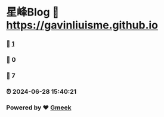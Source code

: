 # 星峰Blog :link: https://gavinliuisme.github.io 
### :page_facing_up: [1](https://gavinliuisme.github.io/tag.html) 
### :speech_balloon: 0 
### :hibiscus: 7 
### :alarm_clock: 2024-06-28 15:40:21 
### Powered by :heart: [Gmeek](https://github.com/Meekdai/Gmeek)
